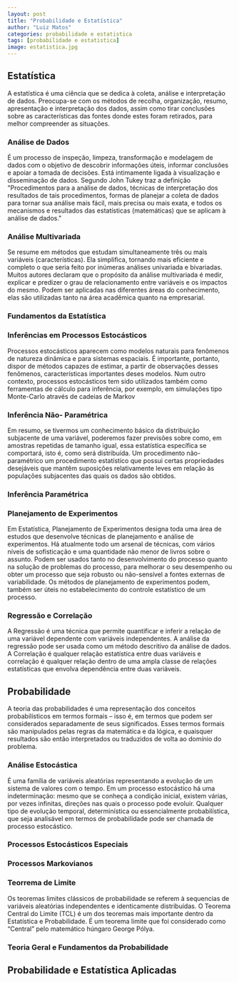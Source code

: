 ```yaml
---
layout: post
title: "Probabilidade e Estatística"
author: "Luiz Matos"
categories: probabilidade e estatistica
tags: [probabilidade e estatistica]
image: estatistica.jpg
---
```

## Estatística

A estatística é uma ciência que se dedica à coleta, análise e interpretação de dados. Preocupa-se com os métodos de recolha, organização, resumo, apresentação e interpretação dos dados, assim como tirar conclusões sobre as características das fontes donde estes foram retirados, para melhor compreender as situações.

### Análise de Dados

É um processo de inspeção, limpeza, transformação e modelagem de dados com o objetivo de descobrir informações úteis, informar conclusões e apoiar a tomada de decisões. Está intimamente ligada à visualização e disseminação de dados.
Segundo John Tukey traz a definição "Procedimentos para a análise de dados, técnicas de interpretação dos resultados de tais procedimentos, formas de planejar a coleta de dados para tornar sua análise mais fácil, mais precisa ou mais exata, e todos os mecanismos e resultados das estatísticas (matemáticas) que se aplicam à análise de dados."

### Análise Multivariada

Se resume em métodos que estudam simultaneamente três ou mais variáveis (características). Ela simplifica, tornando mais eficiente e completo o que seria feito por inúmeras análises univariada e bivariadas. Muitos autores declaram que o propósito da análise multivariada é medir, explicar e predizer o grau de relacionamento entre variáveis e os impactos do mesmo. Podem ser aplicadas nas diferentes áreas do conhecimento, elas são utilizadas tanto na área acadêmica quanto na empresarial. 

### Fundamentos da Estatística



### Inferências em Processos Estocásticos

Processos estocásticos aparecem como modelos naturais para fenômenos de natureza dinâmica e para sistemas espaciais. É importante, portanto, dispor de métodos capazes de estimar, a partir de observações desses fenômenos, características importantes deses modelos. Num outro contexto, processos estocásticos tem sido utilizados também como ferramentas de cálculo para inferência, por exemplo, em simulações tipo Monte-Carlo através de cadeias de Markov

### Inferência Não- Paramétrica

Em resumo, se tivermos um conhecimento básico da distribuição subjacente de uma variável, poderemos fazer previsões sobre como, em amostras repetidas de tamanho igual, essa estatística específica se comportará, isto é, como será distribuída. Um procedimento não-paramétrico um procedimento estatístico que possui certas propriedades desejáveis que mantêm suposições relativamente leves em relação às populações subjacentes das quais os dados são obtidos.

### Inferência Paramétrica

### Planejamento de Experimentos

Em Estatística, Planejamento de Experimentos designa toda uma área de estudos que desenvolve técnicas de planejamento e análise de experimentos. Há atualmente todo um arsenal de técnicas, com vários níveis de sofisticação e uma quantidade não menor de livros sobre o assunto. Podem ser usados tanto no desenvolvimento do processo quanto na solução de problemas do processo, para melhorar o seu desempenho ou obter um processo que seja robusto ou não-sensível a fontes externas de variabilidade.
Os métodos de planejamento de experimentos podem, também ser úteis no estabelecimento do controle estatístico de um processo.

### Regressão e Correlação

A Regressão é uma técnica que permite quantificar e inferir a relação de uma variável dependente com variáveis independentes. A análise da regressão pode ser usada como um método descritivo da análise de dados. A Correlação é qualquer relação estatística entre duas variáveis e correlação é qualquer relação dentro de uma ampla classe de relações estatísticas que envolva dependência entre duas variáveis.

## Probabilidade

A teoria das probabilidades é uma representação dos conceitos probabilísticos em termos formais – isso é, em termos que podem ser considerados separadamente de seus significados. Esses termos formais são manipulados pelas regras da matemática e da lógica, e quaisquer resultados são então interpretados ou traduzidos de volta ao domínio do problema.

### Análise Estocástica

É uma família de variáveis aleatórias representando a evolução de um sistema de valores com o tempo. Em um processo estocástico há uma indeterminação: mesmo que se conheça a condição inicial, existem várias, por vezes infinitas, direções nas quais o processo pode evoluir. Qualquer tipo de evolução temporal, determinística ou essencialmente probabilística, que seja analisável em termos de probabilidade pode ser chamada de processo estocástico.

### Processos Estocásticos Especiais

### Processos Markovianos

### Teorrema de Limite

Os teoremas limites clássicos de probabilidade se referem à sequencias de variáveis aleatórias independentes e identicamente distribuídas. O Teorema Central do Limite (TCL) é um dos teoremas mais importante dentro da Estatística e Probabilidade. É um teorema limite que foi considerado como “Central” pelo matemático húngaro George Pólya.

### Teoria Geral e Fundamentos da Probabilidade

## Probabilidade e Estatística Aplicadas



